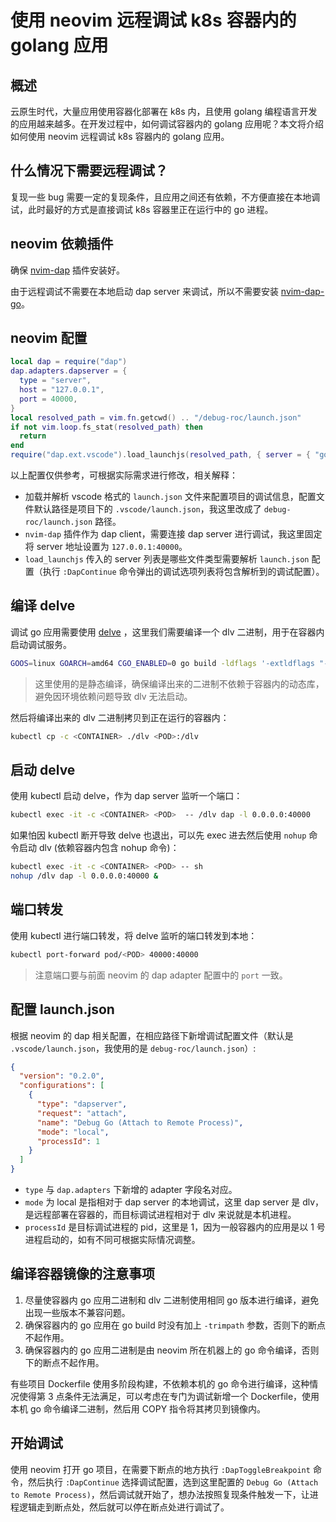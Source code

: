 # 使用 neovim 远程调试 k8s 容器内的 golang 应用

## 概述

云原生时代，大量应用使用容器化部署在 k8s 内，且使用 golang 编程语言开发的应用越来越多。在开发过程中，如何调试容器内的 golang 应用呢？本文将介绍如何使用 neovim 远程调试 k8s 容器内的 golang 应用。

## 什么情况下需要远程调试？

复现一些 bug 需要一定的复现条件，且应用之间还有依赖，不方便直接在本地调试，此时最好的方式是直接调试 k8s 容器里正在运行中的 go 进程。

## neovim 依赖插件

确保 [nvim-dap](https://github.com/mfussenegger/nvim-dap) 插件安装好。

由于远程调试不需要在本地启动 dap server 来调试，所以不需要安装 [nvim-dap-go](https://github.com/leoluz/nvim-dap-go)。

## neovim 配置

```lua
local dap = require("dap")
dap.adapters.dapserver = {
  type = "server",
  host = "127.0.0.1",
  port = 40000,
}
local resolved_path = vim.fn.getcwd() .. "/debug-roc/launch.json"
if not vim.loop.fs_stat(resolved_path) then
  return
end
require("dap.ext.vscode").load_launchjs(resolved_path, { server = { "go" } })
```

以上配置仅供参考，可根据实际需求进行修改，相关解释：

* 加载并解析 vscode 格式的 `launch.json` 文件来配置项目的调试信息，配置文件默认路径是项目下的 `.vscode/launch.json`，我这里改成了 `debug-roc/launch.json` 路径。
* `nvim-dap` 插件作为 dap client，需要连接 dap server 进行调试，我这里固定将 server 地址设置为 `127.0.0.1:40000`。
* `load_launchjs` 传入的 server 列表是哪些文件类型需要解析 `launch.json` 配置（执行 `:DapContinue` 命令弹出的调试选项列表将包含解析到的调试配置）。

##  编译 delve

调试 go 应用需要使用 [delve](https://github.com/go-delve/delve) ，这里我们需要编译一个 dlv 二进制，用于在容器内启动调试服务。

```bash
GOOS=linux GOARCH=amd64 CGO_ENABLED=0 go build -ldflags '-extldflags "-static"'
```

> 这里使用的是静态编译，确保编译出来的二进制不依赖于容器内的动态库，避免因环境依赖问题导致 dlv 无法启动。

然后将编译出来的 dlv 二进制拷贝到正在运行的容器内：

```bash
kubectl cp -c <CONTAINER> ./dlv <POD>:/dlv
```

## 启动 delve

使用 kubectl 启动 delve，作为 dap server 监听一个端口：

```bash
kubectl exec -it -c <CONTAINER> <POD>  -- /dlv dap -l 0.0.0.0:40000
```

如果怕因 kubectl 断开导致 delve 也退出，可以先 exec 进去然后使用 `nohup` 命令启动 dlv (依赖容器内包含 nohup 命令)：

```bash
kubectl exec -it -c <CONTAINER> <POD> -- sh
nohup /dlv dap -l 0.0.0.0:40000 &
```

## 端口转发

使用 kubectl 进行端口转发，将 delve 监听的端口转发到本地：

```bash
kubectl port-forward pod/<POD> 40000:40000
```

> 注意端口要与前面 neovim 的 dap adapter 配置中的 `port` 一致。

## 配置 launch.json

根据 neovim 的 dap 相关配置，在相应路径下新增调试配置文件（默认是 `.vscode/launch.json`，我使用的是 `debug-roc/launch.json`）:

```json showLineNumbers title="launch.json"
{
  "version": "0.2.0",
  "configurations": [
    {
      "type": "dapserver",
      "request": "attach",
      "name": "Debug Go (Attach to Remote Process)",
      "mode": "local",
      "processId": 1
    }
  ]
}
```

* `type` 与 `dap.adapters` 下新增的 adapter 字段名对应。
* `mode` 为 local 是指相对于 dap server 的本地调试，这里 dap server 是 dlv，是远程部署在容器的，而目标调试进程相对于 dlv 来说就是本机进程。
* `processId` 是目标调试进程的 pid，这里是 1，因为一般容器内的应用是以 1 号进程启动的，如有不同可根据实际情况调整。

## 编译容器镜像的注意事项

1. 尽量使容器内 go 应用二进制和 dlv 二进制使用相同 go 版本进行编译，避免出现一些版本不兼容问题。
2. 确保容器内的 go 应用在 go build 时没有加上 `-trimpath` 参数，否则下的断点不起作用。
3. 确保容器内的 go 应用二进制是由 neovim 所在机器上的 go 命令编译，否则下的断点不起作用。

有些项目 Dockerfile 使用多阶段构建，不依赖本机的 go 命令进行编译，这种情况使得第 3 点条件无法满足，可以考虑在专门为调试新增一个 Dockerfile，使用本机 go 命令编译二进制，然后用 COPY 指令将其拷贝到镜像内。

## 开始调试

使用 neovim 打开 go 项目，在需要下断点的地方执行 `:DapToggleBreakpoint` 命令，然后执行 `:DapContinue` 选择调试配置，选到这里配置的 `Debug Go (Attach to Remote Process)`，然后调试就开始了，想办法按照复现条件触发一下，让进程逻辑走到断点处，然后就可以停在断点处进行调试了。
